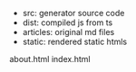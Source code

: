 - src: generator source code
- dist: compiled js from ts
- articles: original md files
- static: rendered static htmls

about.html
index.html